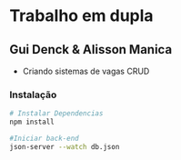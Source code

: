 # Trabalho em dupla
## Gui Denck & Alisson Manica

- Criando sistemas de vagas CRUD

### Instalação

```bash
# Instalar Dependencias
npm install

#Iniciar back-end
json-server --watch db.json

```
